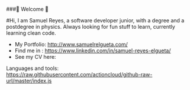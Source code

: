 ###👋 Welcome 👋

#Hi, I am Samuel Reyes, a software developer junior, with a degree and a postdegree in physics. Always looking for fun stuff to learn, currently learning clean code.

* My Portfolio: http://www.samuelrelgueta.com/
* Find me in : https://www.linkedin.com/in/samuel-reyes-elgueta/
* See my CV here: 

Languages and tools:
https://raw.githubusercontent.com/actioncloud/github-raw-url/master/index.js

<!--
**DunEideann/DunEideann** is a ✨ _special_ ✨ repository because its `README.md` (this file) appears on your GitHub profile.

Here are some ideas to get you started:

- 🔭 I’m currently working on ...
- 🌱 I’m currently learning ...
- 👯 I’m looking to collaborate on ...
- 🤔 I’m looking for help with ...
- 💬 Ask me about ...
- 📫 How to reach me: ...
- 😄 Pronouns: ...
- ⚡ Fun fact: ...
-->
